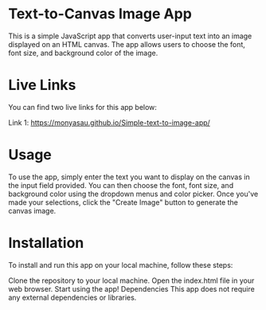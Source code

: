
# Text-to-Canvas Image App
This is a simple JavaScript app that converts user-input text into an image displayed on an HTML canvas. The app allows users to choose the font, font size, and background color of the image.

# Live Links
You can find two live links for this app below:

Link 1: https://monyasau.github.io/Simple-text-to-image-app/
# Usage
To use the app, simply enter the text you want to display on the canvas in the input field provided. You can then choose the font, font size, and background color using the dropdown menus and color picker. Once you've made your selections, click the "Create Image" button to generate the canvas image.

# Installation
To install and run this app on your local machine, follow these steps:

Clone the repository to your local machine.
Open the index.html file in your web browser.
Start using the app!
Dependencies
This app does not require any external dependencies or libraries.